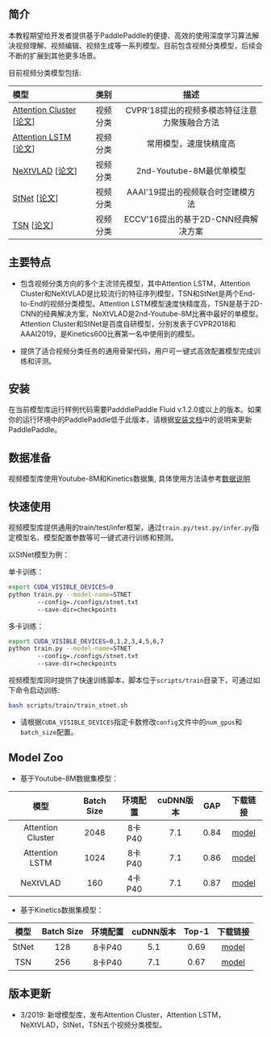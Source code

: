 
## 简介
本教程期望给开发者提供基于PaddlePaddle的便捷、高效的使用深度学习算法解决视频理解、视频编辑、视频生成等一系列模型。目前包含视频分类模型，后续会不断的扩展到其他更多场景。

目前视频分类模型包括:

| 模型 | 类别  | 描述 |
| :--------------- | :--------: | :------------: |
| [Attention Cluster](./models/attention_cluster/README.md) [[论文](https://arxiv.org/abs/1711.09550)] | 视频分类| CVPR'18提出的视频多模态特征注意力聚簇融合方法 |
| [Attention LSTM](./models/attention_lstm/README.md) [[论文](https://arxiv.org/abs/1503.08909)] | 视频分类| 常用模型，速度快精度高 |
| [NeXtVLAD](./models/nextvlad/README.md) [[论文](https://arxiv.org/abs/1811.05014)] | 视频分类| 2nd-Youtube-8M最优单模型 |
| [StNet](./models/stnet/README.md) [[论文](https://arxiv.org/abs/1811.01549)] | 视频分类| AAAI'19提出的视频联合时空建模方法 |
| [TSN](./models/tsn/README.md) [[论文](https://arxiv.org/abs/1608.00859)] | 视频分类| ECCV'16提出的基于2D-CNN经典解决方案 |

## 主要特点

- 包含视频分类方向的多个主流领先模型，其中Attention LSTM，Attention Cluster和NeXtVLAD是比较流行的特征序列模型，TSN和StNet是两个End-to-End的视频分类模型。Attention LSTM模型速度快精度高，TSN是基于2D-CNN的经典解决方案，NeXtVLAD是2nd-Youtube-8M比赛中最好的单模型。Attention Cluster和StNet是百度自研模型，分别发表于CVPR2018和AAAI2019，是Kinetics600比赛第一名中使用到的模型。

- 提供了适合视频分类任务的通用骨架代码，用户可一键式高效配置模型完成训练和评测。

## 安装

在当前模型库运行样例代码需要PadddlePaddle Fluid v.1.2.0或以上的版本。如果你的运行环境中的PaddlePaddle低于此版本，请根据[安装文档](http://www.paddlepaddle.org/documentation/docs/zh/1.3/beginners_guide/install/index_cn.html)中的说明来更新PaddlePaddle。

## 数据准备

视频模型库使用Youtube-8M和Kinetics数据集, 具体使用方法请参考[数据说明](./dataset/README.md)

## 快速使用

视频模型库提供通用的train/test/infer框架，通过`train.py/test.py/infer.py`指定模型名、模型配置参数等可一键式进行训练和预测。

以StNet模型为例：

单卡训练：

``` bash
export CUDA_VISIBLE_DEVICES=0
python train.py --model-name=STNET
        --config=./configs/stnet.txt
        --save-dir=checkpoints
```

多卡训练：

``` bash
export CUDA_VISIBLE_DEVICES=0,1,2,3,4,5,6,7
python train.py --model-name=STNET
        --config=./configs/stnet.txt
        --save-dir=checkpoints
```

视频模型库同时提供了快速训练脚本，脚本位于`scripts/train`目录下，可通过如下命令启动训练:

``` bash
bash scripts/train/train_stnet.sh
```

- 请根据`CUDA_VISIBLE_DEVICES`指定卡数修改`config`文件中的`num_gpus`和`batch_size`配置。

## Model Zoo

- 基于Youtube-8M数据集模型：

| 模型 | Batch Size | 环境配置 | cuDNN版本 | GAP | 下载链接 |
| :-------: | :---: | :---------: | :-----: | :----: | :----------: |
| Attention Cluster | 2048 | 8卡P40 | 7.1 | 0.84 | [model](https://paddlemodels.bj.bcebos.com/video_classification/attention_cluster_youtube8m.tar.gz) |
| Attention LSTM | 1024 | 8卡P40 | 7.1 | 0.86 | [model](https://paddlemodels.bj.bcebos.com/video_classification/attention_lstm_youtube8m.tar.gz) |
| NeXtVLAD | 160 | 4卡P40 | 7.1 | 0.87 | [model](https://paddlemodels.bj.bcebos.com/video_classification/nextvlad_youtube8m.tar.gz) |

- 基于Kinetics数据集模型：

| 模型 | Batch Size | 环境配置 | cuDNN版本 | Top-1 | 下载链接 |
| :-------: | :---: | :---------: | :----: | :----: | :----------: |
| StNet | 128 | 8卡P40 | 5.1 | 0.69 | [model](https://paddlemodels.bj.bcebos.com/video_classification/stnet_kinetics.tar.gz) |
| TSN | 256 | 8卡P40 | 7.1 | 0.67 | [model](https://paddlemodels.bj.bcebos.com/video_classification/tsn_kinetics.tar.gz) |

## 版本更新

- 3/2019: 新增模型库，发布Attention Cluster，Attention LSTM，NeXtVLAD，StNet，TSN五个视频分类模型。

